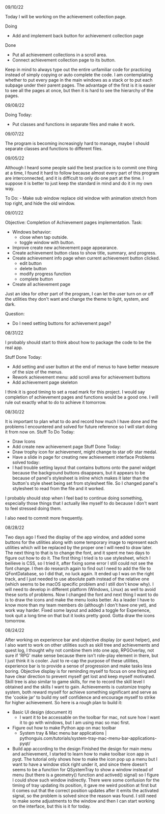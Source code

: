 09/10/22

Today I will be working on the achievement collection page.

Doing
 - Add and implement back button for achievement collection page

Done
 - Put all achievement collections in a scroll area. 
 - Connect achievement collection page to its button.

Keep in mind to always type out the entire unfamiliar code for practicing instead 
of simply copying or auto complete the code.
I am contemplating whether to put every page in the main windows as a stack
or to put each subpage under their parent pages. The advantage of the first
is it is easier to see all the pages at once, but then it is hard to see the
hierarchy of the pages.

09/08/22

Doing Today:
 - Put classes and functions in separate files and make it work.

09/07/22

The program is becoming increasingly hard to manage, maybe I should separate 
classes and functions to different files.

09/05/22

Although I heard some people said the best practice is to commit one thing
at a time, I found it hard to follow because almost every part of this program 
are interconnected, and it is difficult to only do one part at the time. 
I suppose it is better to just keep the standard in mind and do it in my own way.

To Do: 
    - Make sub window replace old window with animation stretch from top right,
and hide the old window.

09/01/22

Objective: Completion of Achievement pages implementation.
Task:
   - Windows behavior: 
     - close when tap outside.
     - toggle window with button.
   - Improve create new achievement page appearance.
   - Create achievement button class to show title, summary, and progress.
   - Create achievement info page when current achievement button clicked.
     - edit button
     - delete button
     - modify progress function
     - complete button
   - Create all achievement page
   
Just an idea for other part of the program, I can let the user turn on
or off the utilities they don't want and change the theme to light, system, and dark.

Question:
   - Do I need setting buttons for achievement page?

08/31/22

I probably should start to think about how to package the code to be the real app.

Stuff Done Today:
- Add setting and user button at the end of menus to have better measure of the
size of the menus.
- Rework achievement menu: add scroll area for achievement buttons
- Add achievement page skeleton

I think it is good timing to set a road mark for this project.
I would say completion of achievement pages and functions would be a good one.
I will rule out exactly what to do to achieve it tomorrow.

08/30/22

It is important to plan what to do and record how much I have done
and the problems I encountered and solved for future reference so I will 
start doing it from now on.
Stuff To Do Today:
   - Draw Icons
   - Add create new achievement page
Stuff Done Today:
   - Draw trophy icon for achievement, might change to star o6r star medal.
   - Have a slide in page for creating new achievement interface
Problems solved today:
   - I had trouble setting layout that contains buttons onto the panel
widget because the background buttons disappears, but it appears to be
because of panel's stylesheet is inline which makes it later than the
button's style sheet being set from stylesheet file. So I changed panel's
stylesheet to read from the file and it worked.

I probably should stop when I feel bad to continue doing something, especially
those things that I actually like myself to do because I don't want to feel 
stressed doing them.

I also need to commit more frequently.

08/28/22

Two days ago I fixed the display of the app window, and added some buttons for the utilities along with
some temporary image to represent each utilities which will be replaced by the proper one I will need to 
draw later. The next thing to that is to change the font, and it spent me two days to figure out how to
do it. The first thing I tried is to use stylesheet, which I beilieve is CSS, so I tried it, after fixing
some error I still could not see the font change. I then do research again to find out I need to add
the file to QFontDatabase, so I did that, no luck again. It ended up I was on the right track, and I just
needed to use absolute path instead of the relative one (which seems to be macOS specific problem and I 
still don't know why). I will need to develop in different platform (Windows, Linux) as well to avoid these
sorts of problems. Now I changed the font and next thing I want to do is to draw the icons and make the menu
looks better. As a leader I have to know more than my team members do (although I don't have one yet), and 
work way harder.
Fixed some layout and added a toggle for Experience, took quit a long time on that but it looks pretty good.
Gotta draw the icons tomorrow.

08/24/22

After working on experience bar and objective display (or quest helper), and I also want to work on other 
utilities such as skill tree and achievements and quest log, I thought why not combine them into one app, 
RPGOverlay, not sure if 'RPG' make sense because there isn't role-play element in there, but I just think 
it is cooler. 
Just to re-cap the purpose of these utilities, experience bar is to provide a sense of progression 
and make tasks less boring. Objective display is for reminding myself to focus on one thing and have clear
direction to prevent myself get lost and keep myself motivated. Skill tree is also similar to game skills,
for me to record the skill level I obtained and the skills I want to gain. Achievements is customize trophy
system, both reward myself for achieve something significant and serve as the 'cookie jar' to build my self
confidence and encourage myself to strike for higher achievement. 
So here is a rough plan to build it: 
 - Basic UI design (document it)
   - I want it to be accessable on the toolbar for mac, not sure how I want
it to go with windows, but I am using mac so mac first. 
 - Figure out how to make Python app on mac toolbar
   - System tray & Mac menu bar applications | pythonguis.com/tutorials/system-tray-mac-menu-bar-applications-pyqt/
 - Build app according to the design
Finished the design for main menu and achievement, I started to learn how to make toolbar icon app in pyqt.
The tutorial only shows how to make the icon pop up a menu but I want to have a window stick right under it,
and since there doesn't seems to be a function for QSystemTray to show a window instead of menu (but there
is a geometry() function and actived() signal) so I figure I could show such window indirectly. 
There were some confusion for the timing of tray updating its position, it gave me weird position at first
but it comes out that the correct position updates after it emits the activated signal, so the problem is 
solved since the reason was found. I still need to make some adjustments to the window and then I can start
working on the interface, but this is it for today.
